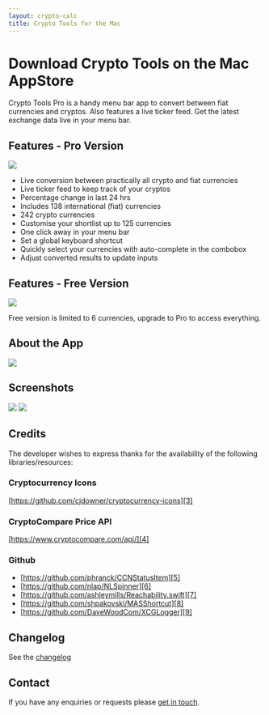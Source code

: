 ```yaml
---
layout: crypto-calc
title: Crypto Tools for the Mac
---
```

# Download Crypto Tools on the Mac AppStore
Crypto Tools Pro is a handy menu bar app to convert between fiat currencies and cryptos.  Also features a live ticker feed.  Get the latest exchange data live in your menu bar.

## Features - Pro Version
[![][image-1]][1]

- Live conversion between practically all crypto and fiat currencies
- Live ticker feed to keep track of your cryptos
- Percentage change in last 24 hrs
- Includes 138 international (fiat) currencies
- 242 crypto currencies
- Customise your shortlist up to 125 currencies
- One click away in your menu bar
- Set a global keyboard shortcut
- Quickly select your currencies with auto-complete in the combobox
- Adjust converted results to update inputs

## Features - Free Version
[![][image-2]][2]

Free version is limited to 6 currencies, upgrade to Pro to access everything.

## About the App
![][image-3]

## Screenshots
![][image-4]
![][image-5]

## Credits
The developer wishes to express thanks for the availability of the following libraries/resources:

### Cryptocurrency Icons
[https://github.com/cjdowner/cryptocurrency-icons][3]

### CryptoCompare Price API
[https://www.cryptocompare.com/api/][4]

### Github
- [https://github.com/phranck/CCNStatusItem][5]
- [https://github.com/nlap/NLSpinner][6]
- [https://github.com/ashleymills/Reachability.swift][7]
- [https://github.com/shpakovski/MASShortcut][8]
- [https://github.com/DaveWoodCom/XCGLogger][9]

## Changelog
See the [changelog][10]

## Contact
If you have any enquiries or requests please [get in touch][11].

[1]:	https://geo.itunes.apple.com/us/app/crypto-calculator-pro/id1356754071?mt=12
[2]:	https://geo.itunes.apple.com/us/app/crypto-calculator/id1345035239?mt=12
[3]:	https://github.com/cjdowner/cryptocurrency-icons
[4]:	https://www.cryptocompare.com/api/
[5]:	https://github.com/phranck/CCNStatusItem
[6]:	https://github.com/nlap/NLSpinner
[7]:	https://github.com/ashleymills/Reachability.swift
[8]:	https://github.com/shpakovski/MASShortcut
[9]:	https://github.com/DaveWoodCom/XCGLogger
[10]:	Crypto%20Tools%20Changelog
[11]:	mailto:support@seagullsystems.com

[image-1]:	images/Download_on_the_Mac_App_Store_Badge_US-UK_165x40.svg
[image-2]:	images/Download_on_the_Mac_App_Store_Badge_US-UK_165x40.svg
[image-3]:	images/icon_512x512.png
[image-4]:	images/crypto-currency-1.png
[image-5]:	images/crypto-currency-4.png